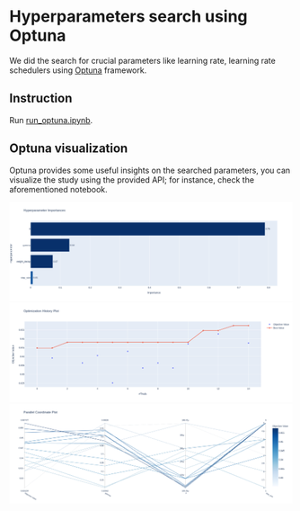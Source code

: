 # Hyperparameters search using Optuna

We did the search for crucial parameters like learning rate, learning rate schedulers using [Optuna](https://optuna.org/) framework. 

## Instruction

Run [run_optuna.ipynb](run_optuna.ipynb).

## Optuna visualization

Optuna provides some useful insights on the searched parameters, you can visualize the study using the provided API; for instance, check the aforementioned notebook.

![Importance](img/importance.png)
![History](img/history.png)
![Parallel_coordinate](img/coordinates.png)

